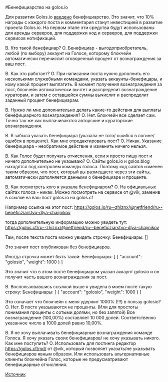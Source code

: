 #Бенефициарство на golos.io

Для развития Golos.io [введено](https://golos.io/golosio/@golosio/dlya-razvitiya-golos-io-vvoditsya-beneficiarstvo) бенефициарство. Это значит, что 10% награды с каждого поста и комментария станут инвестицией в развитие проекта Golos.io. На первом этапе эти средства будут использованы для аренды серверов, для поддержки нод и серверов, для поддержки сервисов нотификаций. 

В. Кто такой бенефициар?
О. Бенефициар - выгодоприобретатель, любой (по выбору) аккаунт на Голосе, которому блокчейн автоматически перечислит оговоренный процент от вознаграждения за ваш пост.

В. Как это работает?
О. При написании поста нужно дополнить его несколькими служебными командами, указать аккаунты-бенефицары, и кому какой процент выплатить. В момент получения вознаграждения за пост, блокчейн автоматически вычтет и распределит вознаграждение кураторам, и затем с оставшейся суммы вычислит и распределит заданный процент бенефициарам.

В. Нужно ли мне дополнительно делать какие-то действия для выплаты бенефициарного вознаграждения?
О. Нет. Блокчейн все сделает сам. Точно так же как выплачиваются авторские и кураторские вознаграждения.

В. Я забыла указать бенефициара (указала не того/ ошибся в логине/ошибся в проценте). Как мне отредактировать пост?
О. Никак. Указание бенефициара - необратимое действие и изменить ничего нельзя.

В. Как Голос будет получать отчисления, если я просто пишу пост и ничего дополнительно не указываю?
О. Сайты golos.io и golos.blog находятся под контролем команды голоса. Поэтому код сайтов изменен таким образом, что пост, который вы размещаете через эти сайты, автоматически дополняется данными о бенефициаре и проценте.

В. Как посмотреть кого я указала бенефициаром?
О. На официальных сайтах голоса - никак. Можно посмотреть на сервисе от @vik, заменив в ссылке на ваш пост golos.io на golos.cf

Например ссылка на этот пост:
https://golos.io/ru--zhiznx/@netfriend/ru--beneficziarstvo-dlya-chaijnikov

тогда дополнительную информацию можно увидеть тут:
https://golos.cf/ru--zhiznx/@netfriend/ru--beneficziarstvo-dlya-chaijnikov

Там, после текста поста можно увидеть строчку:
Бенефициары: []

Это значит пост опубликован без бенефициаров.

Иногда строчка может быть такой:
Бенефициары: [ { "account": "golosio", "weight": 1000 } ]

Это значит что в этом посте бенефициаром указан аккаунт golosio и он получит часть вашего вознаграждения за пост.

В. Воспользовавшись ссылкой выше я увидела в моем посте такую строку:
Бенефициары: [ { "account": "golosio", "weight": 1000 } ]

Это означает что блокчейн с меня удержит 1000% (!!!) в пользу golosio?
О. Нет. В посте указываются не проценты. (Или для простоты понимания проценты с сотыми долями, но без запятой)
Все вознаграждение (100,00%) составляет 10 000 долей. Соответственно указанное число в 1000 долей равно 10,00%.

В. Я не хочу выплачивать бенефициарные вознаграждения команде Голоса. Я хочу указать своих бенефициаров/ не хочу указывать никого. Как мне поступить?
О. Использовать для постинга редактор https://golos.cf/md/ от @vik, который позволяет указать/не указывать бенефициаров явным образом. Или использовать альтернативные клиенты блокчейна Голос, которые не предусматривают бенефициарные отчисления.

[Источник](https://golos.io/ru--zhiznx/@netfriend/ru--beneficziarstvo-dlya-chaijnikov)